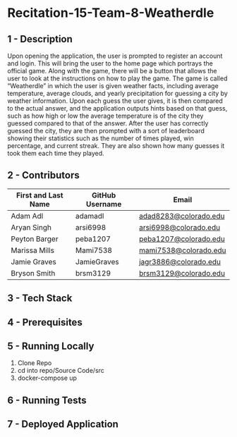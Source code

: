 # Recitation-15-Team-8-Weatherdle

## 1 - Description
Upon opening the application, the user is prompted to register an account and login.
This will bring the user to the home page which portrays the official game. Along with the game,
there will be a button that allows the user to look at the instructions on how to play the game.
The game is called “Weatherdle” in which the user is given weather facts, including
average temperature, average clouds, and yearly precipitation for guessing a city by weather
information. Upon each guess the user gives, it is then compared to the actual answer, and the
application outputs hints based on that guess, such as how high or low the average temperature
is of the city they guessed compared to that of the answer.
After the user has correctly guessed the city, they are then prompted with a sort of
leaderboard showing their statistics such as the number of times played, win percentage, and
current streak. They are also shown how many guesses it took them each time they played.
## 2 - Contributors
| First and Last Name | GitHub Username | Email                 |
|---------------------|-----------------|-----------------------|
| Adam Adl            | adamadl         | adad8283@colorado.edu |
| Aryan Singh         | arsi6998        | arsi6998@colorado.edu |
| Peyton Barger       | peba1207        | peba1207@colorado.edu |
| Marissa Mills       | Mami7538        | mami7538@colorado.edu |
| Jamie Graves        | JamieGraves     | jagr3886@colorado.edu |
| Bryson Smith        | brsm3129        | brsm3129@colorado.edu |
## 3 - Tech Stack
## 4 - Prerequisites 
## 5 - Running Locally
1. Clone Repo
2. cd into repo/Source Code/src
3. docker-compose up
## 6 - Running Tests
## 7 - Deployed Application
